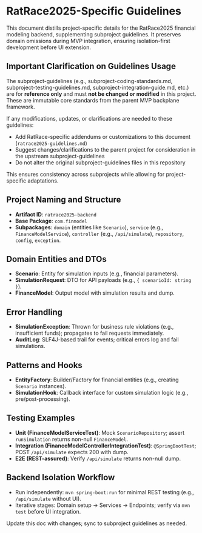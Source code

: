 # RatRace2025-Specific Guidelines

This document distills project-specific details for the RatRace2025 financial modeling backend, supplementing subproject guidelines. It preserves domain omissions during MVP integration, ensuring isolation-first development before UI extension.

## Important Clarification on Guidelines Usage

The subproject-guidelines (e.g., subproject-coding-standards.md, subproject-testing-guidelines.md, subproject-integration-guide.md, etc.) are for **reference only** and must **not be changed or modified** in this project. These are immutable core standards from the parent MVP backplane framework.

If any modifications, updates, or clarifications are needed to these guidelines:
- Add RatRace-specific addendums or customizations to this document (`ratrace2025-guidelines.md`)
- Suggest changes/clarifications to the parent project for consideration in the upstream subproject-guidelines
- Do not alter the original subproject-guidelines files in this repository

This ensures consistency across subprojects while allowing for project-specific adaptations.

## Project Naming and Structure
- **Artifact ID**: `ratrace2025-backend`
- **Base Package**: `com.finmodel`
- **Subpackages**: `domain` (entities like `Scenario`), `service` (e.g., `FinanceModelService`), `controller` (e.g., `/api/simulate`), `repository`, `config`, `exception`.

## Domain Entities and DTOs
- **Scenario**: Entity for simulation inputs (e.g., financial parameters).
- **SimulationRequest**: DTO for API payloads (e.g., `{ scenarioId: string }`).
- **FinanceModel**: Output model with simulation results and dump.

## Error Handling
- **SimulationException**: Thrown for business rule violations (e.g., insufficient funds); propagates to fail requests immediately.
- **AuditLog**: SLF4J-based trail for events; critical errors log and fail simulations.

## Patterns and Hooks
- **EntityFactory**: Builder/Factory for financial entities (e.g., creating `Scenario` instances).
- **SimulationHook**: Callback interface for custom simulation logic (e.g., pre/post-processing).

## Testing Examples
- **Unit (FinanceModelServiceTest)**: Mock `ScenarioRepository`; assert `runSimulation` returns non-null `FinanceModel`.
- **Integration (FinanceModelControllerIntegrationTest)**: `@SpringBootTest`; POST `/api/simulate` expects 200 with dump.
- **E2E (REST-assured)**: Verify `/api/simulate` returns non-null dump.

## Backend Isolation Workflow
- Run independently: `mvn spring-boot:run` for minimal REST testing (e.g., `/api/simulate` without UI).
- Iterative stages: Domain setup → Services → Endpoints; verify via `mvn test` before UI integration.

Update this doc with changes; sync to subproject guidelines as needed.